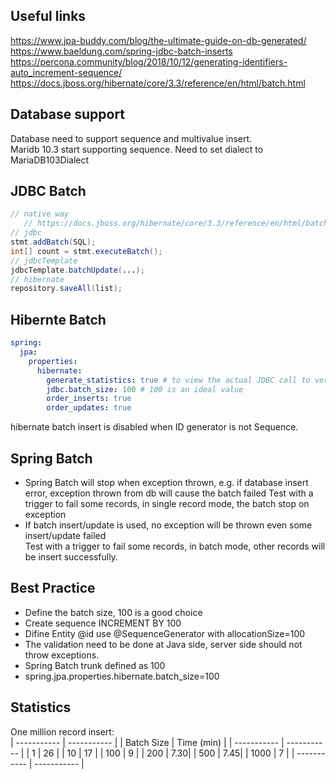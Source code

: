 ## Useful links  
https://www.jpa-buddy.com/blog/the-ultimate-guide-on-db-generated/  
https://www.baeldung.com/spring-jdbc-batch-inserts  
https://percona.community/blog/2018/10/12/generating-identifiers-auto_increment-sequence/  
https://docs.jboss.org/hibernate/core/3.3/reference/en/html/batch.html  

## Database support
Database need to support sequence and multivalue insert.  
Maridb 10.3 start supporting sequence. Need to set dialect to MariaDB103Dialect

## JDBC Batch
```java
// native way
   // https://docs.jboss.org/hibernate/core/3.3/reference/en/html/batch.html
// jdbc
stmt.addBatch(SQL);
int[] count = stmt.executeBatch();
// jdbcTemplate
jdbcTemplate.batchUpdate(...);
// hibernate
repository.saveAll(list);
```

## Hibernte Batch
```yaml
spring:
  jpa:
    properties:
      hibernate:
        generate_statistics: true # to view the actual JDBC call to verify batch is working
        jdbc.batch_size: 100 # 100 is an ideal value
        order_inserts: true
        order_updates: true
```
hibernate batch insert is disabled when ID generator is not Sequence.

## Spring Batch
- Spring Batch will stop when exception thrown, e.g. if database insert error, exception thrown from db will cause the batch failed
  Test with a trigger to fail some records, in single record mode, the batch stop on exception
- If batch insert/update is used, no exception will be thrown even some insert/update failed  
  Test with a trigger to fail some records, in batch mode, other records will be insert successfully.

## Best Practice
- Define the batch size, 100 is a good choice
- Create sequence INCREMENT BY 100
- Difine Entity @id use @SequenceGenerator with allocationSize=100
- The validation need to be done at Java side, server side should not throw exceptions.
- Spring Batch trunk defined as 100
- spring.jpa.properties.hibernate.batch_size=100

## Statistics
One million record insert:  
| ----------- | ----------- |
| Batch Size  | Time (min)  |
| ----------- | ----------- |
|          1  |        26   |
|         10  |        17   |
|        100  |         9   |
|        200  |         7.30|
|        500  |         7.45|
|       1000  |         7   |
| ----------- | ----------- |
